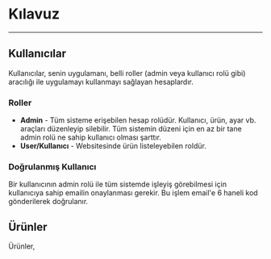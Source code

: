 # Kılavuz

---

## Kullanıcılar

Kullanıcılar, senin uygulamanı, belli roller (admin veya kullanıcı rolü gibi) aracılığı ile uygulamayı kullanmayı sağlayan hesaplardır.

### Roller

- **Admin** - Tüm sisteme erişebilen hesap rolüdür. Kullanıcı, ürün, ayar vb. araçları düzenleyip silebilir. Tüm sistemin düzeni için en az bir tane admin rolü ne sahip kullanıcı olması şarttır.
- **User/Kullanıcı** - Websitesinde ürün listeleyebilen roldür.

### Doğrulanmış Kullanıcı

Bir kullanıcının admin rolü ile tüm sistemde işleyiş görebilmesi için kullanıcıya sahip emailin onaylanması gerekir. Bu işlem email'e 6 haneli kod gönderilerek doğrulanır.

## Ürünler

Ürünler,

